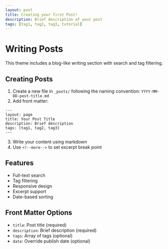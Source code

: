 ```yaml
---
layout: post
title: Creating your first Post!
description: Brief description of your post
tags: [tag1, tag2, tag3, tutorial]
---
```


# Writing Posts

This theme includes a blog-like writing section with search and tag filtering.

## Creating Posts

1. Create a new file in `_posts/` following the naming convention: `YYYY-MM-DD-post-title.md`
2. Add front matter:
```
---
layout: page
title: Your Post Title
description: Brief description
tags: [tag1, tag2, tag3]
---
```
3. Write your content using markdown
4. Use `<!--more-->` to set excerpt break point

## Features

- Full-text search
- Tag filtering
- Responsive design
- Excerpt support
- Date-based sorting

## Front Matter Options

- `title`: Post title (required)
- `description`: Brief description (required)
- `tags`: Array of tags (optional)
- `date`: Override publish date (optional)

